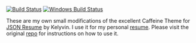 [![Build Status](https://travis-ci.org/ayousif00/jsonresume-theme-caffeine.svg?branch=master)](https://travis-ci.org/ayousif00/jsonresume-theme-caffeine) [![Windows Build Status](https://ci.appveyor.com/api/projects/status/github/ayousif00/jsonresume-theme-caffeine)](https://ci.appveyor.com/api/projects/status/github/ayousif00/jsonresume-theme-caffeine)


These are my own small modifications of the excellent Caffeine Theme for [JSON Resume](https://jsonresume.org/) by Kelyvin. I use it for my personal [resume](https://www.abdulous.com/resume). Please visit the original [repo](https://github.com/kelyvin/jsonresume-theme-caffeine) for instructions on how to use it.
